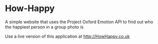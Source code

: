 # How-Happy
A simple website that uses the Project Oxford Emotion API to find out who the happiest person in a group photo is

Use a live version of this application at http://HowHappy.co.uk
